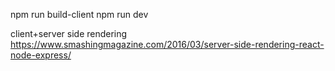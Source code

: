 npm run build-client
npm run dev

client+server side rendering
https://www.smashingmagazine.com/2016/03/server-side-rendering-react-node-express/
